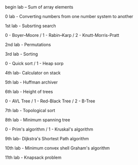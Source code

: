 begin lab – Sum of array elements

0 lab - Converting numbers from one number system to another

1st lab - Subsrting search

0 - Boyer–Moore /
1 - Rabin–Karp /
2 - Knutt-Morris-Pratt 

2nd lab - Permutations

3rd lab - Sorting

0 - Quick sort / 
1 - Heap sorp

4th lab- Calculator on stack

5th lab - Huffman archiver

6th lab - Height of trees 

0 - AVL Tree / 
1 - Red-Black Tree / 
2 - B-Tree 

7th lab - Topological sort

8th lab - Minimum spanning tree

0 - Prim's algorithm / 
1 - Kruskal's algorithm

9th lab- Dijkstra's Shortest Path algorithm

10th lab - Minimum convex shell Graham's algorithm

11th lab - Knapsack problem
